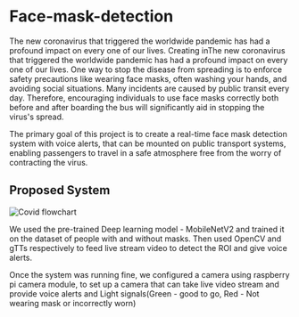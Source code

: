 # Face-mask-detection

The new coronavirus that triggered the worldwide pandemic has had a profound impact on every one of our lives. Creating inThe new coronavirus that triggered the worldwide pandemic has had a profound impact on every one of our lives. One way to stop the disease from spreading is to enforce safety precautions like wearing face masks, often washing your hands, and avoiding social situations. Many incidents are caused by public transit every day. Therefore, encouraging individuals to use face masks correctly both before and after boarding the bus will significantly aid in stopping the virus's spread. 

The primary goal of this project is to create a real-time face mask detection system with voice alerts, that can be mounted on public transport systems, enabling passengers to travel in a safe atmosphere free from the worry of contracting the virus.

## Proposed System

![Covid flowchart](https://github.com/user-attachments/assets/1cbca037-859d-4493-813f-5fde971519d9)

We used the pre-trained Deep learning model - MobileNetV2 and trained it on the dataset of people with and without masks. Then used OpenCV and gTTs respectively to feed live stream video to detect the ROI and give voice alerts. 

Once the system was running fine, we configured a camera using raspberry pi camera module, to set up a camera that can take live video stream and provide voice alerts and Light signals(Green - good to go, Red - Not wearing mask or  incorrectly worn)


